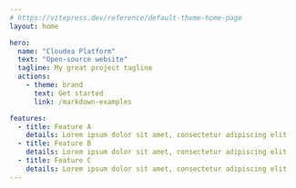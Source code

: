 ```yaml
---
# https://vitepress.dev/reference/default-theme-home-page
layout: home

hero:
  name: "Cloudea Platform"
  text: "Open-source website"
  tagline: My great project tagline
  actions:
    - theme: brand
      text: Get started
      link: /markdown-examples

features:
  - title: Feature A
    details: Lorem ipsum dolor sit amet, consectetur adipiscing elit
  - title: Feature B
    details: Lorem ipsum dolor sit amet, consectetur adipiscing elit
  - title: Feature C
    details: Lorem ipsum dolor sit amet, consectetur adipiscing elit
---
```


